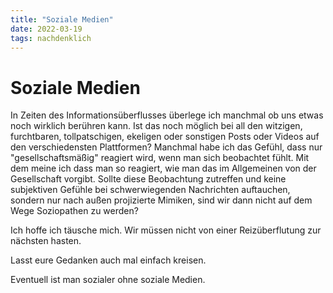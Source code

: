 ```yaml
---
title: "Soziale Medien"
date: 2022-03-19
tags: nachdenklich
---
```

# Soziale Medien

In Zeiten des Informationsüberflusses überlege ich manchmal ob uns etwas noch wirklich berühren kann. Ist das noch möglich bei all den witzigen, furchtbaren, tollpatschigen, ekeligen oder sonstigen Posts oder Videos auf den verschiedensten Plattformen?
Manchmal habe ich das Gefühl, dass nur "gesellschaftsmäßig" reagiert wird, wenn man sich beobachtet fühlt. Mit dem meine ich dass man so reagiert, wie man das im Allgemeinen von der Gesellschaft vorgibt.
Sollte diese Beobachtung zutreffen und keine subjektiven Gefühle bei schwerwiegenden Nachrichten auftauchen, sondern nur nach außen projizierte Mimiken, sind wir dann nicht auf dem Wege Soziopathen zu werden?

Ich hoffe ich täusche mich.
Wir müssen nicht von einer Reizüberflutung zur nächsten hasten.

Lasst eure Gedanken auch mal einfach kreisen.

Eventuell ist man sozialer ohne soziale Medien.

